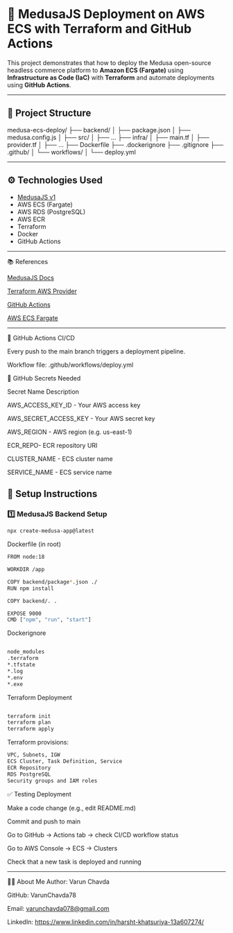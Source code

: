 # 🚀 MedusaJS Deployment on AWS ECS with Terraform and GitHub Actions

This project demonstrates that how to deploy the Medusa open-source headless commerce platform to **Amazon ECS (Fargate)** using **Infrastructure as Code (IaC)** with **Terraform** and automate deployments using **GitHub Actions**.

---

## 📁 Project Structure

medusa-ecs-deploy/
├── backend/
│   ├── package.json
│   ├── medusa.config.js
│   ├── src/
│   ├── ...
├── infra/
│   ├── main.tf
│   ├── provider.tf
│   ├── ...
├── Dockerfile
├── .dockerignore
├── .gitignore
├── .github/
│   └── workflows/
│       └── deploy.yml

---

## ⚙️ Technologies Used

- [MedusaJS v1](https://docs.medusajs.com/v1)
- AWS ECS (Fargate)
- AWS RDS (PostgreSQL)
- AWS ECR
- Terraform
- Docker
- GitHub Actions

---

📚 References

[MedusaJS Docs](https://docs.medusajs.com/v1)

[Terraform AWS Provider](https://registry.terraform.io/providers/hashicorp/aws/latest/docs)

[GitHub Actions](https://docs.github.com/en/actions)

[AWS ECS Fargate](https://docs.aws.amazon.com/AmazonECS/latest/developerguide/AWS_Fargate.html)

---

🔁 GitHub Actions CI/CD

Every push to the main branch triggers a deployment pipeline.

Workflow file: .github/workflows/deploy.yml

🔐 GitHub Secrets Needed

Secret Name	Description

AWS_ACCESS_KEY_ID	- Your AWS access key

AWS_SECRET_ACCESS_KEY	- Your AWS secret key

AWS_REGION -	AWS region (e.g. us-east-1)

ECR_REPO- ECR repository URI

CLUSTER_NAME - ECS cluster name

SERVICE_NAME - ECS service name

## 🔧 Setup Instructions

### 1️⃣ MedusaJS Backend Setup

```bash
npx create-medusa-app@latest
```

Dockerfile (in root)
```bash
FROM node:18

WORKDIR /app

COPY backend/package*.json ./
RUN npm install

COPY backend/. .

EXPOSE 9000
CMD ["npm", "run", "start"]

```

Dockerignore 
```bash

node_modules
.terraform
*.tfstate
*.log
*.env
*.exe

```
Terraform Deployment

```bash

terraform init
terraform plan
terraform apply
```

Terraform provisions:
```bash
VPC, Subnets, IGW
ECS Cluster, Task Definition, Service
ECR Repository
RDS PostgreSQL
Security groups and IAM roles

```

✅ Testing Deployment

Make a code change (e.g., edit README.md)

Commit and push to main

Go to GitHub → Actions tab → check CI/CD workflow status

Go to AWS Console → ECS → Clusters

Check that a new task is deployed and running

---

🙋‍♂️ About Me
Author: Varun Chavda

GitHub: VarunChavda78

Email: varunchavda078@gmail.com

LinkedIn: https://www.linkedin.com/in/harsht-khatsuriya-13a607274/
